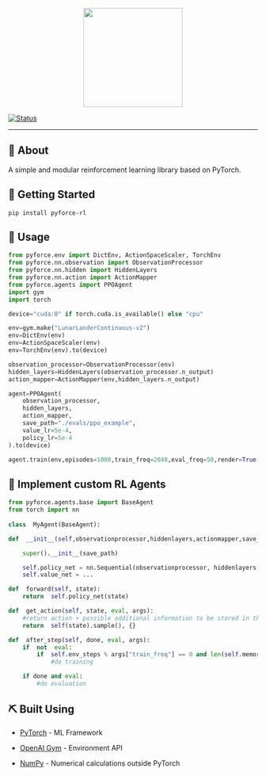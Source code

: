   
<p  align="center"><img  src="https://docs.google.com/drawings/d/e/2PACX-1vQTqWkqIzSlT3zldytD8L0kj6MZVpE_5ZslrDAvMhLEG-anipK2UPJuHm3ImGhVVTVYiZrsbTlKf3Yo/pub?w=756&h=265"  height="200px"  /></p>

  

[![Status](https://img.shields.io/badge/status-active-success.svg)]()

  
  

  

</div>

  

  

---

  

 

  

  

## 🧐 About <a name = "about"></a>

A simple and modular reinforcement learning library based on PyTorch.
  

## 🏁 Getting Started <a name = "getting_started"></a>

  

  

    pip install pyforce-rl

  
  

## 🎈 Usage <a name="usage"></a>

  

```python
from pyforce.env import DictEnv, ActionSpaceScaler, TorchEnv
from pyforce.nn.observation import ObservationProcessor
from pyforce.nn.hidden import HiddenLayers
from pyforce.nn.action import ActionMapper
from pyforce.agents import PPOAgent
import gym
import torch

device="cuda:0" if torch.cuda.is_available() else "cpu"

env=gym.make("LunarLanderContinuous-v2")
env=DictEnv(env)
env=ActionSpaceScaler(env)
env=TorchEnv(env).to(device)

observation_processor=ObservationProcessor(env)
hidden_layers=HiddenLayers(observation_processor.n_output)
action_mapper=ActionMapper(env,hidden_layers.n_output)

agent=PPOAgent(
	observation_processor,
	hidden_layers,
	action_mapper,
	save_path="./evals/ppo_example",
	value_lr=5e-4,
	policy_lr=5e-4
).to(device)

agent.train(env,episodes=1000,train_freq=2048,eval_freq=50,render=True, batch_size=128,gamma=.99,tau=.95,clip=.2,n_steps=32,entropy_coef=.01)
```
  

  

## 🚀 Implement custom RL Agents <a name = "deployment"></a>



```python
from pyforce.agents.base import BaseAgent
from torch import nn
  
class  MyAgent(BaseAgent):

def  __init__(self,observationprocessor,hiddenlayers,actionmapper,save_path=None):

	super().__init__(save_path)

	self.policy_net = nn.Sequential(observationprocessor, hiddenlayers, actionmapper)
	self.value_net = ...

def  forward(self, state):
	return  self.policy_net(state)

def  get_action(self, state, eval, args):
	#return action + possible additional information to be stored in the memory
	return  self(state).sample(), {} 

def  after_step(self, done, eval, args):
	if  not  eval:
		if  self.env_steps % args["train_freq"] == 0 and len(self.memory) > 0:
			#do training

	if done and eval:
		#do evaluation
```
  

## ⛏️ Built Using <a name = "built_using"></a>

  

  

-  [PyTorch](https://pytorch.com/) - ML Framework

  

-  [OpenAI Gym](https://gym.openai.com/) - Environment API

  

-  [NumPy](https://numpy.org/) - Numerical calculations outside PyTorch

  

<!--

  

## ✍️ Authors <a name = "authors"></a>

  

  

-  [@olemeyer](https://github.com/olemeyer)

  

  

See also the list of [contributors](https://github.com/kylelobo/The-Documentation-Compendium/contributors) who participated in this project.

  
  
  

## 🎉 Acknowledgements <a name = "acknowledgement"></a>

  

  

-  [Cherry-RL](http://cherry-rl.net/) & [Keras-RL](https://keras-rl.readthedocs.io/en/latest/) for Inspiration

-->
